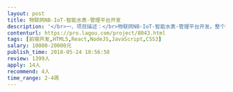 ```yaml
---                
layout: post       
title: 物联网NB-IoT-智能水表-管理平台开发           
description: '</br>一、项目描述：</br>物联网NB-IoT-智能水表-管理平台开发。整个项目包括用户手机App端、微信公众号、维修工App端、管理人员Web端。用户可以使用微信公众号或手机，随时查看热水表用量，为水表充值缴费，免去去物业交热水费的麻烦，免去忽然停热水的尴尬。管理人员可以实时监控热水使用情况，实时收到报警信息，提升服务质量及管理效率。维修工可使用App查看工单，在指定时间内完成任务，拍照上传。</br></br>目前仅对web端管理网站开发进行拆分外包。</br></br>二、主要功能点：</br>水表管理、水表远程控制、NB物联网平台及sim卡管理、工单管理、厂家管理、硬件指令及消息管理、支付功能</br></br></br>三、人员要求：</br>1、精通Javascript，熟练使用MySQL等关系型数据库等；</br>2、精通React、Redux， 了解es6或 action script。</br>3、良好的沟通能力和契约精神。</br>'     
contenturl: https://pro.lagou.com/project/8043.html      
tags: [前端开发,HTML5,React,NodeJS,JavaScript,CSS3]            
salary: 10000-20000元          
publish_time: 2018-05-24 10:56:58         
review: 1399人                   
apply: 14人                   
recommend: 4人                   
time_range: 2-4周              
---                 
```

